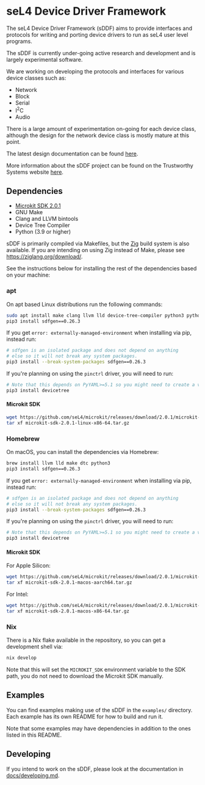 <!--
    Copyright 2024, UNSW

    SPDX-License-Identifier: BSD-2-Clause
-->

# seL4 Device Driver Framework

The seL4 Device Driver Framework (sDDF) aims to provide interfaces and protocols for writing and
porting device drivers to run as seL4 user level programs.

The sDDF is currently under-going active research and development and is largely experimental
software.

We are working on developing the protocols and interfaces for various device classes such as:
* Network
* Block
* Serial
* I<sup>2</sup>C
* Audio

There is a large amount of experimentation on-going for each device class, although the design
for the network device class is mostly mature at this point.

The latest design documentation can be found [here](https://trustworthy.systems/projects/drivers/sddf-design.pdf).

More information about the sDDF project can be found on the Trustworthy Systems website
[here](https://trustworthy.systems/projects/drivers/).

## Dependencies

* [Microkit SDK 2.0.1](https://github.com/seL4/microkit/releases/tag/2.0.1)
* GNU Make
* Clang and LLVM bintools
* Device Tree Compiler
* Python (3.9 or higher)

sDDF is primarily compiled via Makefiles, but the [Zig](https://ziglang.org) build system is also
available. If you are intending on using Zig instead of Make, please see https://ziglang.org/download/.

See the instructions below for installing the rest of the dependencies based on your
machine:

### apt

On apt based Linux distributions run the following commands:

```sh
sudo apt install make clang llvm lld device-tree-compiler python3 python3-pip
pip3 install sdfgen==0.26.3
```

If you get `error: externally-managed-environment`
when installing via pip, instead run:
```sh
# sdfgen is an isolated package and does not depend on anything
# else so it will not break any system packages.
pip3 install --break-system-packages sdfgen==0.26.3
```

If you're planning on using the `pinctrl` driver, you will need to run:
```sh
# Note that this depends on PyYAML>=5.1 so you might need to create a venv
pip3 install devicetree
```

#### Microkit SDK

```sh
wget https://github.com/seL4/microkit/releases/download/2.0.1/microkit-sdk-2.0.1-linux-x86-64.tar.gz
tar xf microkit-sdk-2.0.1-linux-x86-64.tar.gz
```

### Homebrew

On macOS, you can install the dependencies via Homebrew:
```sh
brew install llvm lld make dtc python3
pip3 install sdfgen==0.26.3
```

If you get `error: externally-managed-environment`
when installing via pip, instead run:
```sh
# sdfgen is an isolated package and does not depend on anything
# else so it will not break any system packages.
pip3 install --break-system-packages sdfgen==0.26.3
```

If you're planning on using the `pinctrl` driver, you will need to run:
```sh
# Note that this depends on PyYAML>=5.1 so you might need to create a venv
pip3 install devicetree
```

#### Microkit SDK

For Apple Silicon:
```sh
wget https://github.com/seL4/microkit/releases/download/2.0.1/microkit-sdk-2.0.1-macos-aarch64.tar.gz
tar xf microkit-sdk-2.0.1-macos-aarch64.tar.gz
```

For Intel:
```sh
wget https://github.com/seL4/microkit/releases/download/2.0.1/microkit-sdk-2.0.1-macos-x86-64.tar.gz
tar xf microkit-sdk-2.0.1-macos-x86-64.tar.gz
```

### Nix

There is a Nix flake available in the repository, so you can get a development shell via:
```sh
nix develop
```

Note that this will set the `MICROKIT_SDK` environment variable to the SDK path, you do not
need to download the Microkit SDK manually.

## Examples

You can find examples making use of the sDDF in the `examples/` directory. Each example has its
own README for how to build and run it.

Note that some examples may have dependencies in addition to the ones listed in this README.

## Developing

If you intend to work on the sDDF, please look at the documentation in
[docs/developing.md](docs/developing.md).
